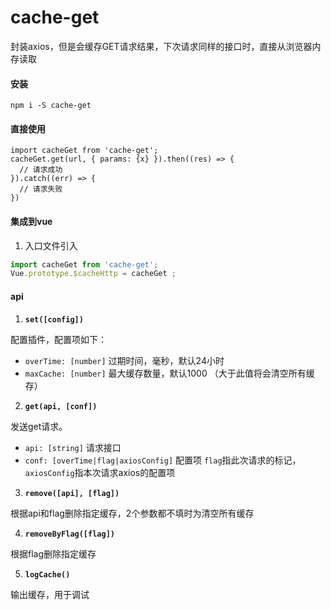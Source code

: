 # cache-get

封装axios，但是会缓存GET请求结果，下次请求同样的接口时，直接从浏览器内存读取

#### 安装

```
npm i -S cache-get
```

#### 直接使用
```vue
import cacheGet from 'cache-get';
cacheGet.get(url, { params: {x} }).then((res) => {
  // 请求成功
}).catch((err) => {
  // 请求失败
})
```

#### 集成到vue

1. 入口文件引入
```js
import cacheGet from 'cache-get';
Vue.prototype.$cacheHttp = cacheGet ;
```

#### api

1. **`set([config])`**

配置插件，配置项如下：

- `overTime: [number]` 过期时间，毫秒，默认24小时
- `maxCache: [number]` 最大缓存数量，默认1000 （大于此值将会清空所有缓存）

2. **`get(api, [conf])`**

发送get请求。

- `api: [string]` 请求接口
- `conf: [overTime|flag|axiosConfig]` 配置项
  `flag`指此次请求的标记，`axiosConfig`指本次请求axios的配置项

3. **`remove([api], [flag])`**

根据api和flag删除指定缓存，2个参数都不填时为清空所有缓存

4. **`removeByFlag([flag])`**

根据flag删除指定缓存

5. **`logCache()`**

输出缓存，用于调试